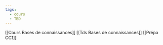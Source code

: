 ```yaml
---
tags:
  - cours
  - TBD
---
```

[[Cours Bases de connaissances]]
[[Tds Bases de connaissances]]
[[Prépa CC1]]